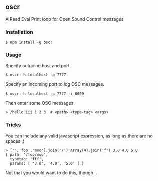 ## oscr
A Read Eval Print loop for Open Sound Control messages

### Installation
```
$ npm install -g oscr
```

### Usage
Specify outgoing host and port.

```
$ oscr -h localhost -p 7777
```
Specify an incoming port to log OSC messages.

```
$ oscr -h localhost -p 7777 -i 8000
```
Then enter some OSC messages.

```
> /hello iii 1 2 3  # <path> <type-tag> <args>
```

### Tricks
You can include any valid javascript expression, as long as there are no spaces ;)

```
> ['','foo','moo'].join('/') Array(4).join('f') 3.0 4.0 5.0
{ path: '/foo/moo',
  typetag: 'fff',
  params: [ '3.0', '4.0', '5.0' ] }
```
Not that you would want to do this, though...